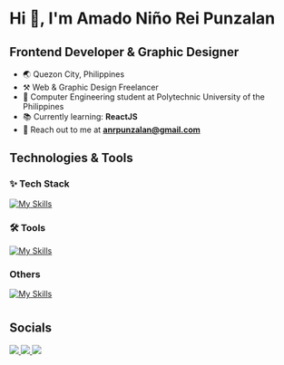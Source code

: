 # Hi 👋, I'm Amado Niño Rei Punzalan

## Frontend Developer & Graphic Designer

- 🌏 Quezon City, Philippines
- ⚒ Web & Graphic Design Freelancer
- 🧠 Computer Engineering student at Polytechnic University of the Philippines
- 📚 Currently learning: **ReactJS**
- 📧 Reach out to me at **anrpunzalan@gmail.com**

## Technologies & Tools

### ✨ Tech Stack

[![My Skills](https://skillicons.dev/icons?i=react,next,vite,js,nodejs,express,tailwind,bootstrap,sass,html,css)](https://skillicons.dev)

<!-- react,next,vite, -->

### 🛠 Tools

[![My Skills](https://skillicons.dev/icons?i=vscode,github,gitlab,postman,vercel,figma,photoshop,illustrator)](https://skillicons.dev)

<!-- vscode,github,postman,figma,photoshop,unity -->

### Others

[![My Skills](https://skillicons.dev/icons?i=supabase,mysql,python,php,cs,wordpress,unity)](https://skillicons.dev)

<!-- mysql,python,php,cs -->

</p>

#

## Socials

<p align="left">
  <a href="mailto:anrpunzalan@gmail.com" target="_blank">
    <img src="https://custom-icon-badges.demolab.com/badge/-email-red?style=for-the-badge&logo=email&logoColor=white" />
  </a>
  <a href="https://github.com/pup-punzalan" target="_blank">
    <img src="https://custom-icon-badges.demolab.com/badge/-github-black?style=for-the-badge&logo=github" />
  </a>
  <a href="https://www.linkedin.com/in/anrpunzalan/" target="_blank">
    <img src="https://custom-icon-badges.demolab.com/badge/-linkedin-blue?style=for-the-badge&logo=linkedin" />
  </a>
</p>
